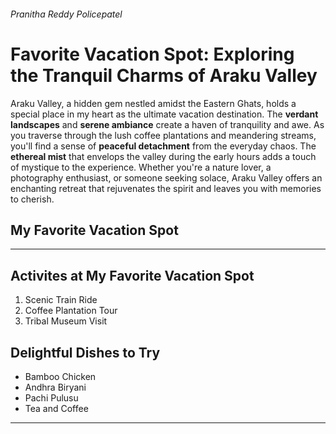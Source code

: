 ###### Pranitha Reddy Policepatel
# Favorite Vacation Spot: Exploring the Tranquil Charms of Araku Valley

Araku Valley, a hidden gem nestled amidst the Eastern Ghats, holds a special place in my heart as the ultimate vacation destination. The **verdant landscapes** and **serene ambiance** create a haven of tranquility and awe. As you traverse through the lush coffee plantations and meandering streams, you'll find a sense of **peaceful detachment** from the everyday chaos. The **ethereal mist** that envelops the valley during the early hours adds a touch of mystique to the experience. Whether you're a nature lover, a photography enthusiast, or someone seeking solace, Araku Valley offers an enchanting retreat that rejuvenates the spirit and leaves you with memories to cherish.

## My Favorite Vacation Spot

---

## Activites at My Favorite Vacation Spot

1. Scenic Train Ride
2. Coffee Plantation Tour
3. Tribal Museum Visit

## Delightful Dishes to Try

- Bamboo Chicken
- Andhra Biryani
- Pachi Pulusu
- Tea and Coffee

---


